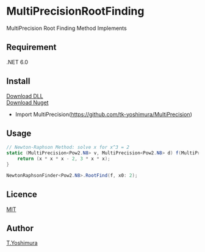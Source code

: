 # MultiPrecisionRootFinding
 MultiPrecision Root Finding Method Implements 

## Requirement
.NET 6.0

## Install

[Download DLL](https://github.com/tk-yoshimura/MultiPrecisionRootFinding/releases)  
[Download Nuget](https://www.nuget.org/packages/tyoshimura.multiprecision.rootfinding/)  

- Import MultiPrecision(https://github.com/tk-yoshimura/MultiPrecision)

## Usage
```csharp
// Newton-Raphson Method: solve x for x^3 = 2
static (MultiPrecision<Pow2.N8> v, MultiPrecision<Pow2.N8> d) f(MultiPrecision<Pow2.N8> x) {
    return (x * x * x - 2, 3 * x * x);
}

NewtonRaphsonFinder<Pow2.N8>.RootFind(f, x0: 2);
```

## Licence
[MIT](https://github.com/tk-yoshimura/MultiPrecisionRootFinding/blob/main/LICENSE)

## Author

[T.Yoshimura](https://github.com/tk-yoshimura)
